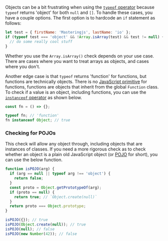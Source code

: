 Objects can be a bit frustrating when using the [`typeof` operator](/tutorials/fundamentals/typeof) because `typeof` returns 'object' for both `null` and `[]`.
To handle these cases, you have a couple options.
The first option is to hardcode an `if` statement as follows:

```javascript
let test = { firstName: 'Masteringjs', lastName: 'io' };
if (typeof test === 'object' && !Array.isArray(test) && test != null) {
  // do some really cool stuff
}
```

Whether you use the `Array.isArray()` check depends on your use case.
There are cases where you want to treat arrays as objects, and cases where you don't.

Another edge case is that `typeof` returns 'function' for functions, but functions are technically objects.
There is no [JavaScript primitive](/tutorials/fundamentals/primitives) for functions, functions are objects that inherit from the global `Function` class.
To check if a value is an object, including functions, you can use the [`instanceof` operator](/tutorials/fundamentals/instanceof) as shown below.

```javascript
const fn = () => {};

typeof fn; // 'function'
fn instanceof Object; // true
```

### Checking for POJOs

This check will allow any object through, including objects that are instances of classes.
If you need a more rigorous check as to check whether an object is a plain old JavaScript object (or [POJO](/tutorials/fundamentals/pojo) for short), you can use the below function.

```javascript
function isPOJO(arg) {
  if (arg == null || typeof arg !== 'object') {
    return false;
  }
  const proto = Object.getPrototypeOf(arg);
  if (proto == null) {
    return true; // `Object.create(null)`
  }
  return proto === Object.prototype;
}

isPOJO({}); // true
isPOJO(Object.create(null)); // true
isPOJO(null); // false
isPOJO(new Number(42)); // false
```
